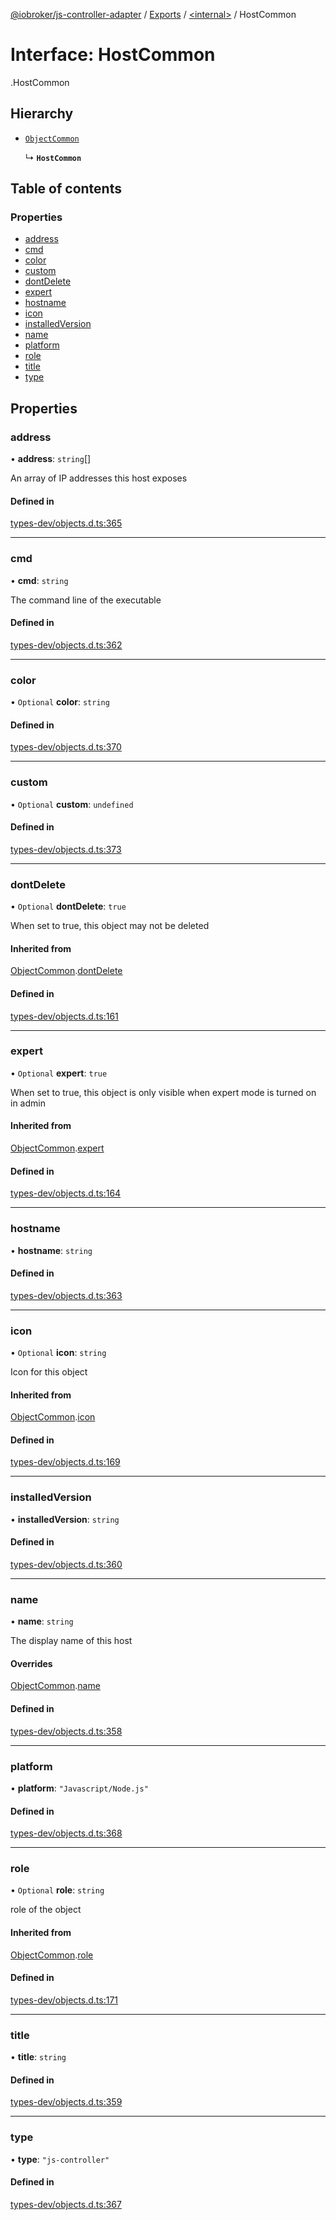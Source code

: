 [@iobroker/js-controller-adapter](../README.md) / [Exports](../modules.md) / [<internal\>](../modules/internal_.md) / HostCommon

# Interface: HostCommon

[<internal>](../modules/internal_.md).HostCommon

## Hierarchy

- [`ObjectCommon`](internal_.ObjectCommon.md)

  ↳ **`HostCommon`**

## Table of contents

### Properties

- [address](internal_.HostCommon.md#address)
- [cmd](internal_.HostCommon.md#cmd)
- [color](internal_.HostCommon.md#color)
- [custom](internal_.HostCommon.md#custom)
- [dontDelete](internal_.HostCommon.md#dontdelete)
- [expert](internal_.HostCommon.md#expert)
- [hostname](internal_.HostCommon.md#hostname)
- [icon](internal_.HostCommon.md#icon)
- [installedVersion](internal_.HostCommon.md#installedversion)
- [name](internal_.HostCommon.md#name)
- [platform](internal_.HostCommon.md#platform)
- [role](internal_.HostCommon.md#role)
- [title](internal_.HostCommon.md#title)
- [type](internal_.HostCommon.md#type)

## Properties

### address

• **address**: `string`[]

An array of IP addresses this host exposes

#### Defined in

[types-dev/objects.d.ts:365](https://github.com/ioBroker/ioBroker.js-controller/blob/8aaeaa08/packages/types-dev/objects.d.ts#L365)

___

### cmd

• **cmd**: `string`

The command line of the executable

#### Defined in

[types-dev/objects.d.ts:362](https://github.com/ioBroker/ioBroker.js-controller/blob/8aaeaa08/packages/types-dev/objects.d.ts#L362)

___

### color

• `Optional` **color**: `string`

#### Defined in

[types-dev/objects.d.ts:370](https://github.com/ioBroker/ioBroker.js-controller/blob/8aaeaa08/packages/types-dev/objects.d.ts#L370)

___

### custom

• `Optional` **custom**: `undefined`

#### Defined in

[types-dev/objects.d.ts:373](https://github.com/ioBroker/ioBroker.js-controller/blob/8aaeaa08/packages/types-dev/objects.d.ts#L373)

___

### dontDelete

• `Optional` **dontDelete**: ``true``

When set to true, this object may not be deleted

#### Inherited from

[ObjectCommon](internal_.ObjectCommon.md).[dontDelete](internal_.ObjectCommon.md#dontdelete)

#### Defined in

[types-dev/objects.d.ts:161](https://github.com/ioBroker/ioBroker.js-controller/blob/8aaeaa08/packages/types-dev/objects.d.ts#L161)

___

### expert

• `Optional` **expert**: ``true``

When set to true, this object is only visible when expert mode is turned on in admin

#### Inherited from

[ObjectCommon](internal_.ObjectCommon.md).[expert](internal_.ObjectCommon.md#expert)

#### Defined in

[types-dev/objects.d.ts:164](https://github.com/ioBroker/ioBroker.js-controller/blob/8aaeaa08/packages/types-dev/objects.d.ts#L164)

___

### hostname

• **hostname**: `string`

#### Defined in

[types-dev/objects.d.ts:363](https://github.com/ioBroker/ioBroker.js-controller/blob/8aaeaa08/packages/types-dev/objects.d.ts#L363)

___

### icon

• `Optional` **icon**: `string`

Icon for this object

#### Inherited from

[ObjectCommon](internal_.ObjectCommon.md).[icon](internal_.ObjectCommon.md#icon)

#### Defined in

[types-dev/objects.d.ts:169](https://github.com/ioBroker/ioBroker.js-controller/blob/8aaeaa08/packages/types-dev/objects.d.ts#L169)

___

### installedVersion

• **installedVersion**: `string`

#### Defined in

[types-dev/objects.d.ts:360](https://github.com/ioBroker/ioBroker.js-controller/blob/8aaeaa08/packages/types-dev/objects.d.ts#L360)

___

### name

• **name**: `string`

The display name of this host

#### Overrides

[ObjectCommon](internal_.ObjectCommon.md).[name](internal_.ObjectCommon.md#name)

#### Defined in

[types-dev/objects.d.ts:358](https://github.com/ioBroker/ioBroker.js-controller/blob/8aaeaa08/packages/types-dev/objects.d.ts#L358)

___

### platform

• **platform**: ``"Javascript/Node.js"``

#### Defined in

[types-dev/objects.d.ts:368](https://github.com/ioBroker/ioBroker.js-controller/blob/8aaeaa08/packages/types-dev/objects.d.ts#L368)

___

### role

• `Optional` **role**: `string`

role of the object

#### Inherited from

[ObjectCommon](internal_.ObjectCommon.md).[role](internal_.ObjectCommon.md#role)

#### Defined in

[types-dev/objects.d.ts:171](https://github.com/ioBroker/ioBroker.js-controller/blob/8aaeaa08/packages/types-dev/objects.d.ts#L171)

___

### title

• **title**: `string`

#### Defined in

[types-dev/objects.d.ts:359](https://github.com/ioBroker/ioBroker.js-controller/blob/8aaeaa08/packages/types-dev/objects.d.ts#L359)

___

### type

• **type**: ``"js-controller"``

#### Defined in

[types-dev/objects.d.ts:367](https://github.com/ioBroker/ioBroker.js-controller/blob/8aaeaa08/packages/types-dev/objects.d.ts#L367)
